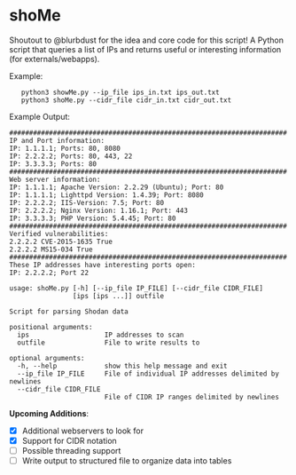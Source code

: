# shoMe
Shoutout to @blurbdust for the idea and core code for this script!
A Python script that queries a list of IPs and returns useful or interesting information (for externals/webapps).

Example:
```python3 shoMe.py 1.1.1.1 2.2.2.2 3.3.3.3 output.txt
   python3 showMe.py --ip_file ips_in.txt ips_out.txt
   python3 shoMe.py --cidr_file cidr_in.txt cidr_out.txt
```
Example Output:
```
######################################################################
IP and Port information:
IP: 1.1.1.1; Ports: 80, 8080
IP: 2.2.2.2; Ports: 80, 443, 22
IP: 3.3.3.3; Ports: 80
######################################################################
Web server information:
IP: 1.1.1.1; Apache Version: 2.2.29 (Ubuntu); Port: 80
IP: 1.1.1.1; Lighttpd Version: 1.4.39; Port: 8080
IP: 2.2.2.2; IIS-Version: 7.5; Port: 80
IP: 2.2.2.2; Nginx Version: 1.16.1; Port: 443
IP: 3.3.3.3; PHP Version: 5.4.45; Port: 80
######################################################################
Verified vulnerabilities:
2.2.2.2 CVE-2015-1635 True
2.2.2.2 MS15-034 True
######################################################################
These IP addresses have interesting ports open:
IP: 2.2.2.2; Port 22
 ```
```
usage: shoMe.py [-h] [--ip_file IP_FILE] [--cidr_file CIDR_FILE]
                [ips [ips ...]] outfile

Script for parsing Shodan data

positional arguments:
  ips                   IP addresses to scan
  outfile               File to write results to

optional arguments:
  -h, --help            show this help message and exit
  --ip_file IP_FILE     File of individual IP addresses delimited by newlines
  --cidr_file CIDR_FILE
                        File of CIDR IP ranges delimited by newlines
```

__Upcoming Additions__:
- [x] Additional webservers to look for
- [x] Support for CIDR notation
- [ ] Possible threading support
- [ ] Write output to structured file to organize data into tables
